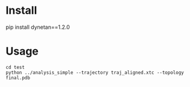 # Install
pip install dynetan==1.2.0

# Usage
```
cd test
python ../analysis_simple --trajectory traj_aligned.xtc --topology final.pdb
```
